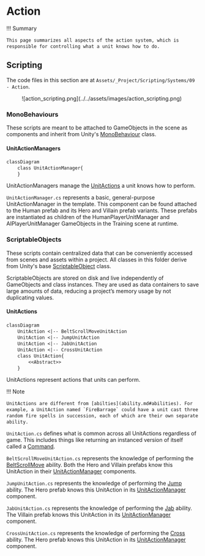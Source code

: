 # Action

!!! Summary

    This page summarizes all aspects of the action system, which is responsible for controlling what a unit knows how to do.

## Scripting

The code files in this section are at `Assets/_Project/Scripting/Systems/09 - Action`.

<figure markdown="span">
    ![action_scripting.png](../../assets/images/action_scripting.png)
</figure>

### MonoBehaviours

These scripts are meant to be attached to GameObjects in the scene as components and inherit from Unity's [MonoBehaviour](https://docs.unity3d.com/6000.0/Documentation/Manual/class-MonoBehaviour.html) class.

#### UnitActionManagers

``` mermaid
classDiagram
    class UnitActionManager{
    }
```

UnitActionManagers manage the [UnitActions](#unitactions) a unit knows how to perform.

`UnitActionManager.cs` represents a basic, general-purpose UnitActionManager in the template. This component can be found attached to the Human prefab and its Hero and Villain prefab variants. These prefabs are instantiated as children of the HumanPlayerUnitManager and AIPlayerUnitManager GameObjects in the Training scene at runtime.

### ScriptableObjects

These scripts contain centralized data that can be conveniently accessed from scenes and assets within a project. All classes in this folder derive from Unity's base [ScriptableObject](https://docs.unity3d.com/6000.0/Documentation/ScriptReference/ScriptableObject.html) class.

ScriptableObjects are stored on disk and live independently of GameObjects and class instances. They are used as data containers to save large amounts of data, reducing a project’s memory usage by not duplicating values.

#### UnitActions

``` mermaid
classDiagram
    UnitAction <|-- BeltScrollMoveUnitAction
    UnitAction <|-- JumpUnitAction
    UnitAction <|-- JabUnitAction
    UnitAction <|-- CrossUnitAction
    class UnitAction{
        <<Abstract>>
    }
```

UnitActions represent actions that units can perform.

!!! Note

    UnitActions are different from [abilties](ability.md#abilities). For example, a UnitAction named `FireBarrage` could have a unit cast three random fire spells in succession, each of which are their own separate ability.

`UnitAction.cs` defines what is common across all UnitActions regardless of game. This includes things like returning an instanced version of itself called a [Command](command.md#commands).

`BeltScrollMoveUnitAction.cs` represents the knowledge of performing the [BeltScrollMove](ability.md#abilities) ability. Both the Hero and Villain prefabs know this UnitAction in their [UnitActionManager](#unitactionmanagers) components.

`JumpUnitAction.cs` represents the knowledge of performing the [Jump](ability.md#abilities) ability. The Hero prefab knows this UnitAction in its [UnitActionManager](#unitactionmanagers) component.

`JabUnitAction.cs` represents the knowledge of performing the [Jab](ability.md#abilities) ability. The Villain prefab knows this UnitAction in its [UnitActionManager](#unitactionmanagers) component.

`CrossUnitAction.cs` represents the knowledge of performing the [Cross](ability.md#abilities) ability. The Hero prefab knows this UnitAction in its [UnitActionManager](#unitactionmanagers) component.